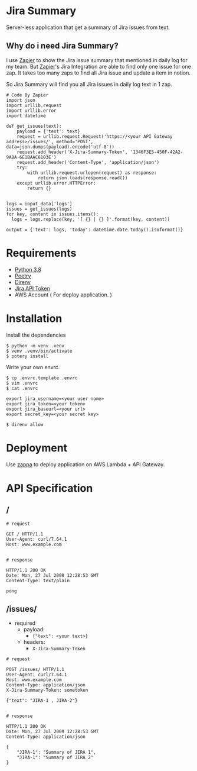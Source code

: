 # Jira Summary

Server-less application that get a summary of Jira issues from text.

## Why do i need Jira Summary?

I use [Zapier] to show the Jira issue summary that mentioned in daily log for my team.
But [Zapier][]'s Jira Integration are able to find only one issue for one zap.
It takes too many zaps to find all Jira issue and update a item in notion.

So Jira Summary will find you all Jira issues in daily log text in 1 zap.


```
# Code By Zapier
import json
import urllib.request
import urllib.error
import datetime

def get_issues(text):
    payload = {'text': text}
    request = urllib.request.Request('https://<your API Gateway address>/issues/', method='POST', data=json.dumps(payload).encode('utf-8'))
    request.add_header('X-Jira-Summary-Token', '1346F3E5-450F-42A2-9A8A-6E1BAAC6103E')
    request.add_header('Content-Type', 'application/json')
    try:
        with urllib.request.urlopen(request) as response:
            return json.loads(response.read())
    except urllib.error.HTTPError:
        return {}


logs = input_data['logs']
issues = get_issues(logs)
for key, content in issues.items():
  logs = logs.replace(key, '[ {} | {} ]'.format(key, content))

output = {'text': logs, 'today': datetime.date.today().isoformat()}
```

[Zapier]: https://zapier.com/


# Requirements

- [Python 3.8][python]
- [Poetry][]
- [Direnv][]
- [Jira API Token][jiraapitoken]
- AWS Account ( For deploy application. )

[Poetry]: https://github.com/python-poetry/poetry
[python]: https://www.python.org/
[Direnv]: https://direnv.net/
[jiraapitoken]: https://support.atlassian.com/atlassian-account/docs/manage-api-tokens-for-your-atlassian-account/


# Installation

Install the dependencies

```
$ python -m venv .venv
$ venv .venv/bin/activate
$ potery install
```

Write your own envrc.

```
$ cp .envrc.template .envrc
$ vim .envrc
$ cat .envrc 

export jira_username=<your user name>
export jira_token=<your token>
export jira_baseurl=<your url>
export secret_key=<your secret key>

$ direnv allow
```


# Deployment

Use [zappa][] to deploy application on AWS Lambda + API Gateway.


[zappa]: https://github.com/zappa/Zappa


# API Specification

## /

```
# request

GET / HTTP/1.1
User-Agent: curl/7.64.1
Host: www.example.com


# response

HTTP/1.1 200 OK
Date: Mon, 27 Jul 2009 12:28:53 GMT
Content-Type: text/plain

pong
```

## /issues/

- required
  - payload:
    - `{"text": <your text>}`
  - headers:
    - `X-Jira-Summary-Token`

```
# request

POST /issues/ HTTP/1.1
User-Agent: curl/7.64.1
Host: www.example.com
Content-Type: application/json
X-Jira-Summary-Token: sometoken

{"text": "JIRA-1 , JIRA-2"}


# response

HTTP/1.1 200 OK
Date: Mon, 27 Jul 2009 12:28:53 GMT
Content-Type: application/json

{
    "JIRA-1": "Summary of JIRA 1",
    "JIRA-1": "Summary of JIRA 2"
}
```
